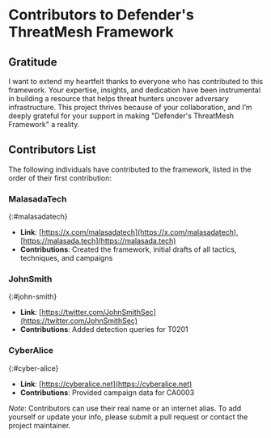 # Contributors to Defender's ThreatMesh Framework

## Gratitude
I want to extend my heartfelt thanks to everyone who has contributed to this framework. Your expertise, insights, and dedication have been instrumental in building a resource that helps threat hunters uncover adversary infrastructure. This project thrives because of your collaboration, and I’m deeply grateful for your support in making "Defender's ThreatMesh Framework" a reality.

## Contributors List
The following individuals have contributed to the framework, listed in the order of their first contribution:

### MalasadaTech
{:#malasadatech}

- **Link**: [https://x.com/malasadatech](https://x.com/malasadatech), [https://malasada.tech](https://malasada.tech)
- **Contributions**: Created the framework, initial drafts of all tactics, techniques, and campaigns

### JohnSmith
{:#john-smith}

- **Link**: [https://twitter.com/JohnSmithSec](https://twitter.com/JohnSmithSec)
- **Contributions**: Added detection queries for T0201

### CyberAlice
{:#cyber-alice}

- **Link**: [https://cyberalice.net](https://cyberalice.net)
- **Contributions**: Provided campaign data for CA0003

*Note*: Contributors can use their real name or an internet alias. To add yourself or update your info, please submit a pull request or contact the project maintainer.
